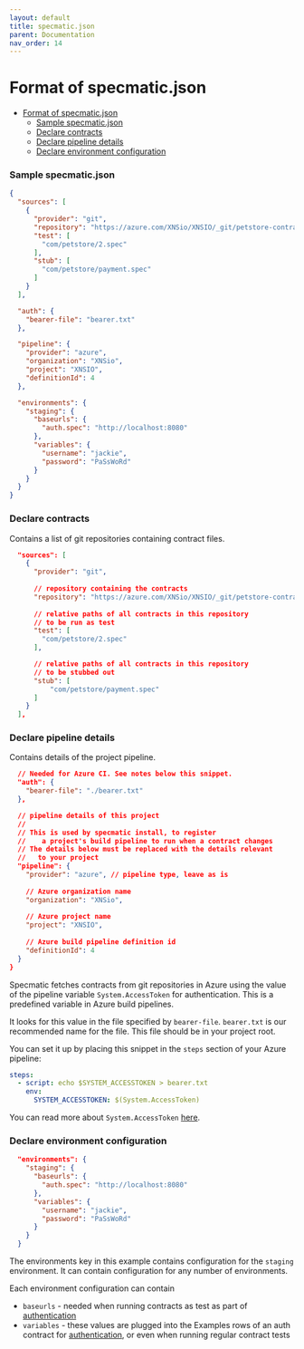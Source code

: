 ```yaml
---
layout: default
title: specmatic.json
parent: Documentation
nav_order: 14
---
```


Format of specmatic.json
=======================

- [Format of specmatic.json](#format-of-specmaticjson)
    - [Sample specmatic.json](#sample-specmaticjson)
    - [Declare contracts](#declare-contracts)
    - [Declare pipeline details](#declare-pipeline-details)
    - [Declare environment configuration](#declare-environment-configuration)

### Sample specmatic.json

```json
{
  "sources": [
    {
      "provider": "git",
      "repository": "https://azure.com/XNSio/XNSIO/_git/petstore-contracts2",
      "test": [
        "com/petstore/2.spec"
      ],
      "stub": [
        "com/petstore/payment.spec"
      ]
    }
  ],

  "auth": {
    "bearer-file": "bearer.txt"
  },

  "pipeline": {
    "provider": "azure",
    "organization": "XNSio",
    "project": "XNSIO",
    "definitionId": 4
  },

  "environments": {
    "staging": {
      "baseurls": {
        "auth.spec": "http://localhost:8080"
      },
      "variables": {
        "username": "jackie",
        "password": "PaSsWoRd"
      }
    }
  }
}
```

### Declare contracts

Contains a list of git repositories containing contract files.

```json
  "sources": [
    {
      "provider": "git",
      
      // repository containing the contracts
      "repository": "https://azure.com/XNSio/XNSIO/_git/petstore-contracts2",
      
      // relative paths of all contracts in this repository
      // to be run as test
      "test": [
        "com/petstore/2.spec"
      ],

      // relative paths of all contracts in this repository
      // to be stubbed out
      "stub": [
          "com/petstore/payment.spec"
      ]
    }
  ],
```

### Declare pipeline details

Contains details of the project pipeline.

```json
  // Needed for Azure CI. See notes below this snippet.
  "auth": {
    "bearer-file": "./bearer.txt"
  },

  // pipeline details of this project
  //
  // This is used by specmatic install, to register
  //    a project's build pipeline to run when a contract changes
  // The details below must be replaced with the details relevant
  //   to your project
  "pipeline": {
    "provider": "azure", // pipeline type, leave as is
    
    // Azure organization name
    "organization": "XNSio",
    
    // Azure project name
    "project": "XNSIO",
    
    // Azure build pipeline definition id
    "definitionId": 4
  }
}
```

Specmatic fetches contracts from git repositories in Azure using the value of the pipeline variable `System.AccessToken` for authentication. This is a predefined variable in Azure build pipelines.

It looks for this value in the file specified by `bearer-file`. `bearer.txt` is our recommended name for the file. This file should be in your project root.

You can set it up by placing this snippet in the `steps` section of your Azure pipeline:

```yaml
steps:
  - script: echo $SYSTEM_ACCESSTOKEN > bearer.txt
    env:
      SYSTEM_ACCESSTOKEN: $(System.AccessToken)
```

You can read more about `System.AccessToken` [here](https://docs.microsoft.com/en-us/azure/devops/pipelines/build/variables?view=azure-devops&tabs=yaml).

### Declare environment configuration

```json
  "environments": {
    "staging": {
      "baseurls": {
        "auth.spec": "http://localhost:8080"
      },
      "variables": {
        "username": "jackie",
        "password": "PaSsWoRd"
      }
    }
  }
```

The environments key in this example contains configuration for the `staging` environment. It can contain configuration for any number of environments.

Each environment configuration can contain
- `baseurls` - needed when running contracts as test as part of [authentication](documentation/../authentication.html)
- `variables` - these values are plugged into the Examples rows of an auth contract for [authentication](documentation/../authentication.html), or even when running regular contract tests
